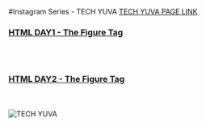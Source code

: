 #Instagram Series - TECH YUVA
[TECH YUVA PAGE LINK](https://instagram.com/tech.yuva)

### [HTML DAY1 - The Figure Tag](https://github.com/asrrocks/Instagram-Tech-Page-Series/blob/master/HTML/Day1)
<br><br>
### [HTML DAY2 - The Figure Tag](https://github.com/asrrocks/Instagram-Tech-Page-Series/blob/master/HTML/Day2)
<br><br>
![TECH YUVA](https://github.com/asrrocks/Instagram-Tech-Page-Series/blob/master/HTML/Day1/logo.png)

